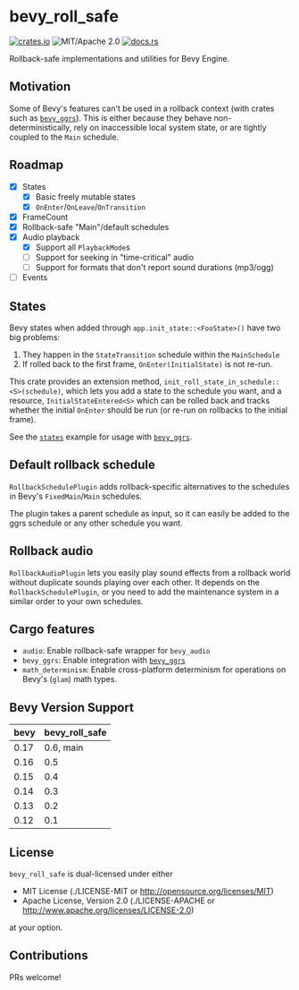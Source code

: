 # bevy_roll_safe

[![crates.io](https://img.shields.io/crates/v/bevy_roll_safe.svg)](https://crates.io/crates/bevy_roll_safe)
![MIT/Apache 2.0](https://img.shields.io/badge/license-MIT%2FApache-blue.svg)
[![docs.rs](https://img.shields.io/docsrs/bevy_roll_safe)](https://docs.rs/bevy_roll_safe)

Rollback-safe implementations and utilities for Bevy Engine.

## Motivation

Some of Bevy's features can't be used in a rollback context (with crates such as [`bevy_ggrs`]). This is either because they behave non-deterministically, rely on inaccessible local system state, or are tightly coupled to the `Main` schedule.

## Roadmap

- [x] States
  - [x] Basic freely mutable states
  - [x] `OnEnter`/`OnLeave`/`OnTransition`
- [x] FrameCount
- [x] Rollback-safe "Main"/default schedules
- [x] Audio playback
  - [x] Support all `PlaybackMode`s
  - [ ] Support for seeking in "time-critical" audio
  - [ ] Support for formats that don't report sound durations (mp3/ogg)
- [ ] Events

## States

Bevy states when added through `app.init_state::<FooState>()` have two big problems:

1. They happen in the `StateTransition` schedule within the `MainSchedule`
2. If rolled back to the first frame, `OnEnter(InitialState)` is not re-run.

This crate provides an extension method, `init_roll_state_in_schedule::<S>(schedule)`, which lets you add a state to the schedule you want, and a resource, `InitialStateEntered<S>` which can be rolled back and tracks whether the initial `OnEnter` should be run (or re-run on rollbacks to the initial frame).

See the [`states`](https://github.com/johanhelsing/bevy_roll_safe/blob/main/examples/states.rs) example for usage with [`bevy_ggrs`].

## Default rollback schedule

`RollbackSchedulePlugin` adds rollback-specific alternatives to the schedules in Bevy's `FixedMain`/`Main` schedules.

The plugin takes a parent schedule as input, so it can easily be added to the ggrs schedule or any other schedule you want.

## Rollback audio

`RollbackAudioPlugin` lets you easily play sound effects from a rollback world without duplicate sounds playing over each other. It depends on the `RollbackSchedulePlugin`, or you need to add the maintenance system in a similar order to your own schedules.

## Cargo features

- `audio`: Enable rollback-safe wrapper for `bevy_audio`
- `bevy_ggrs`: Enable integration with [`bevy_ggrs`]
- `math_determinism`: Enable cross-platform determinism for operations on Bevy's (`glam`) math types.

## Bevy Version Support

|bevy|bevy_roll_safe|
|----|--------------|
|0.17|0.6, main     |
|0.16|0.5           |
|0.15|0.4           |
|0.14|0.3           |
|0.13|0.2           |
|0.12|0.1           |

## License

`bevy_roll_safe` is dual-licensed under either

- MIT License (./LICENSE-MIT or <http://opensource.org/licenses/MIT>)
- Apache License, Version 2.0 (./LICENSE-APACHE or <http://www.apache.org/licenses/LICENSE-2.0>)

at your option.

## Contributions

PRs welcome!

[`bevy_ggrs`]: https://github.com/gschup/bevy_ggrs
